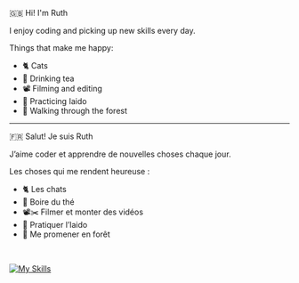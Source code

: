:uk: Hi! I'm Ruth

I enjoy coding and picking up new skills every day.

Things that make me happy:
- :cat2: Cats
- :tea: Drinking tea
- :film_projector: Filming and editing
- :martial_arts_uniform: Practicing Iaido  
- :evergreen_tree: Walking through the forest  

<hr/>

:fr: Salut! Je suis Ruth

J’aime coder et apprendre de nouvelles choses chaque jour.

Les choses qui me rendent heureuse :

- :cat2: Les chats
- :tea: Boire du thé
- :film_projector::scissors: Filmer et monter des vidéos
- :martial_arts_uniform: Pratiquer l’Iaido
- :evergreen_tree: Me promener en forêt

<br/>

[![My Skills](https://skillicons.dev/icons?i=cs,java,js,ts,angular,spring,css,html,mysql,git)](https://skillicons.dev)

